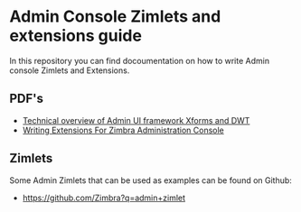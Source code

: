 # Admin Console Zimlets and extensions guide
In this repository you can find docoumentation on how to write Admin console Zimlets and Extensions.

## PDF's

- [Technical overview of Admin UI framework Xforms and DWT](https://github.com/Zimbra/admin-console-zimlets-and-extensions-guide/raw/main/Admin%20Console%20Knowledge%20Transfer.pdf)
- [Writing Extensions For Zimbra Administration Console](https://github.com/Zimbra/admin-console-zimlets-and-extensions-guide/raw/main/Writing%20Extensions%20for%20Zimbra%20Administration%20Console.pdf)

## Zimlets

Some Admin Zimlets that can be used as examples can be found on Github:

- https://github.com/Zimbra?q=admin+zimlet
